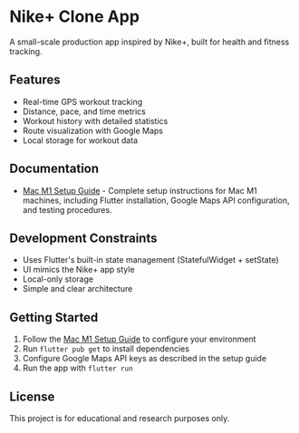 # Nike+ Clone App

A small-scale production app inspired by Nike+, built for health and fitness tracking.

## Features

- Real-time GPS workout tracking
- Distance, pace, and time metrics
- Workout history with detailed statistics
- Route visualization with Google Maps
- Local storage for workout data

## Documentation

- [Mac M1 Setup Guide](docs/mac_m1_setup_guide.md) - Complete setup instructions for Mac M1 machines, including Flutter installation, Google Maps API configuration, and testing procedures.

## Development Constraints

- Uses Flutter's built-in state management (StatefulWidget + setState)
- UI mimics the Nike+ app style
- Local-only storage
- Simple and clear architecture

## Getting Started

1. Follow the [Mac M1 Setup Guide](docs/mac_m1_setup_guide.md) to configure your environment
2. Run `flutter pub get` to install dependencies
3. Configure Google Maps API keys as described in the setup guide
4. Run the app with `flutter run`

## License

This project is for educational and research purposes only.
